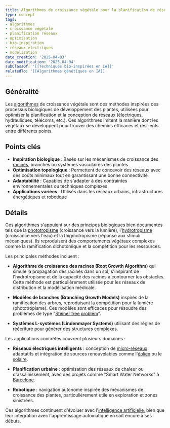 ```yaml
---
title: Algorithmes de croissance végétale pour la planification de réseaux
type: concept
tags:
- algorithmes
- croissance végétale
- planification réseaux
- optimisation
- bio-inspiration
- réseaux électriques
- modélisation
date_creation: '2025-04-03'
date_modification: '2025-04-04'
subClassOf: '[[Techniques bio-inspirées en IA]]'
relatedTo: '[[Algorithmes génétiques en IA]]'
---
```

## Généralité

Les [algorithmes](https://fr.wikipedia.org/wiki/Algorithme) de croissance végétale sont des méthodes inspirées des processus biologiques de développement des plantes, utilisées pour optimiser la planification et la conception de réseaux (électriques, hydrauliques, télécoms, etc.). Ces algorithmes imitent la manière dont les végétaux se développent pour trouver des chemins efficaces et résilients entre différents points.

## Points clés

- **Inspiration biologique** : Basés sur les mécanismes de croissance des [racines](https://fr.wikipedia.org/wiki/Racine_(botanique)), branches ou systèmes vasculaires des plantes
- **Optimisation topologique** : Permettent de concevoir des réseaux avec des coûts minimaux tout en garantissant une bonne connectivité
- **Adaptabilité** : Capables de s'adapter à des contraintes environnementales ou techniques complexes
- **Applications variées** : Utilisés dans les réseaux urbains, infrastructures énergétiques et robotique

## Détails

Ces algorithmes s'appuient sur des principes biologiques bien documentés tels que la [phototropisme](https://fr.wikipedia.org/wiki/Phototropisme) (croissance vers la lumière), l'[hydrotropisme](https://fr.wikipedia.org/wiki/Hydrotropisme) (croissance vers l'eau) et la thigmotropisme (réponse aux stimuli mécaniques). Ils reproduisent des comportements végétaux complexes comme la ramification dichotomique et la compétition pour les ressources.

Les principales méthodes incluent :

- **Algorithme de croissance des racines (Root Growth Algorithm)** qui simule la propagation des racines dans un sol, s'inspirant de l'hydrotropisme et de la capacité des racines à contourner les obstacles. Cette méthode est particulièrement utilisée pour les réseaux de distribution et la modélisation médicale.

- **Modèles de branches (Branching Growth Models)** inspirés de la ramification des arbres, reproduisant la compétition pour la lumière (phototropisme). Ces modèles sont efficaces pour résoudre des problèmes de type "[Steiner tree problem](https://fr.wikipedia.org/wiki/Probl%C3%A8me_de_l%27arbre_de_Steiner)".

- **Systèmes L-systèmes (Lindenmayer Systems)** utilisant des règles de réécriture pour générer des structures complexes.

Les applications concrètes couvrent plusieurs domaines :

- **Réseaux électriques intelligents** : conception de [micro-réseaux](https://fr.wikipedia.org/wiki/Micro-r%C3%A9seau) adaptatifs et intégration de sources renouvelables comme l'[éolien](https://fr.wikipedia.org/wiki/%C3%89nergie_%C3%A9olienne) ou le [solaire](https://fr.wikipedia.org/wiki/%C3%89nergie_solaire).

- **Planification urbaine** : optimisation des réseaux de chaleur ou d'assainissement, avec des projets comme "Smart Water Networks" à [Barcelone](https://fr.wikipedia.org/wiki/Barcelone).

- **Robotique** : navigation autonome inspirée des mécanismes de croissance des plantes, particulièrement utile en exploration et zones sinistrées.

Ces algorithmes continuent d'évoluer avec l'[intelligence artificielle](https://fr.wikipedia.org/wiki/Intelligence_artificielle), bien que leur intégration avec l'apprentissage automatique en soit encore à ses débuts.